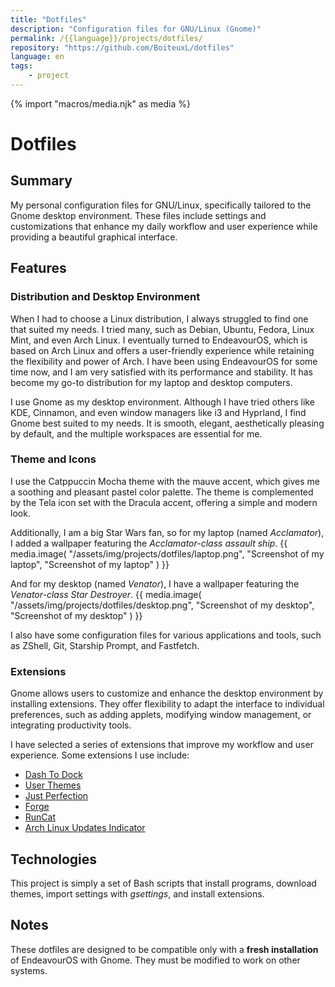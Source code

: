```yaml
---
title: "Dotfiles"
description: "Configuration files for GNU/Linux (Gnome)"
permalink: /{{language}}/projects/dotfiles/
repository: "https://github.com/BoiteuxL/dotfiles"
language: en
tags:
    - project
---
```

{% import "macros/media.njk" as media %}

# Dotfiles

## Summary
My personal configuration files for GNU/Linux, specifically tailored to the Gnome desktop environment. These files include settings and customizations that enhance my daily workflow and user experience while providing a beautiful graphical interface.

## Features
### Distribution and Desktop Environment
When I had to choose a Linux distribution, I always struggled to find one that suited my needs. I tried many, such as Debian, Ubuntu, Fedora, Linux Mint, and even Arch Linux. I eventually turned to EndeavourOS, which is based on Arch Linux and offers a user-friendly experience while retaining the flexibility and power of Arch. I have been using EndeavourOS for some time now, and I am very satisfied with its performance and stability. It has become my go-to distribution for my laptop and desktop computers.

I use Gnome as my desktop environment. Although I have tried others like KDE, Cinnamon, and even window managers like i3 and Hyprland, I find Gnome best suited to my needs. It is smooth, elegant, aesthetically pleasing by default, and the multiple workspaces are essential for me.

### Theme and Icons
I use the Catppuccin Mocha theme with the mauve accent, which gives me a soothing and pleasant pastel color palette. The theme is complemented by the Tela icon set with the Dracula accent, offering a simple and modern look.

Additionally, I am a big Star Wars fan, so for my laptop (named *Acclamator*), I added a wallpaper featuring the *Acclamator-class assault ship*.
{{ media.image(
        "/assets/img/projects/dotfiles/laptop.png",
        "Screenshot of my laptop",
        "Screenshot of my laptop"
) }}

And for my desktop (named *Venator*), I have a wallpaper featuring the *Venator-class Star Destroyer*.
{{ media.image(
        "/assets/img/projects/dotfiles/desktop.png",
        "Screenshot of my desktop",
        "Screenshot of my desktop"
) }}

I also have some configuration files for various applications and tools, such as ZShell, Git, Starship Prompt, and Fastfetch.

### Extensions
Gnome allows users to customize and enhance the desktop environment by installing extensions. They offer flexibility to adapt the interface to individual preferences, such as adding applets, modifying window management, or integrating productivity tools.

I have selected a series of extensions that improve my workflow and user experience. Some extensions I use include:

- [Dash To Dock](https://extensions.gnome.org/extension/307/dash-to-dock/)
- [User Themes](https://extensions.gnome.org/extension/19/user-themes/)
- [Just Perfection](https://extensions.gnome.org/extension/3843/just-perfection/)
- [Forge](https://extensions.gnome.org/extension/4481/forge/)
- [RunCat](https://extensions.gnome.org/extension/2986/runcat/)
- [Arch Linux Updates Indicator](https://extensions.gnome.org/extension/1010/archlinux-updates-indicator/)

## Technologies
This project is simply a set of Bash scripts that install programs, download themes, import settings with *gsettings*, and install extensions.

## Notes
These dotfiles are designed to be compatible only with a **fresh installation** of EndeavourOS with Gnome. They must be modified to work on other systems.
